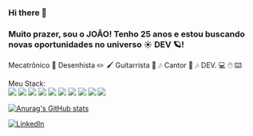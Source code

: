 ### Hi there 👋
### Muito prazer, sou o JOÃO! Tenho 25 anos e estou buscando novas oportunidades no universo :sunny: DEV :ringed_planet:! 

Mecatrônico :robot:
Desenhista :pencil2: :paintbrush:
Guitarrista :guitar: :notes:
Cantor :microphone: :notes:
DEV.  :computer: :computer_mouse: :keyboard:


Meu Stack: 
<br/>
<img src='https://img.shields.io/badge/JavaScript-323330?style=for-the-badge&logo=javascript&logoColor=F7DF1E'/>
<img src='https://img.shields.io/badge/HTML5-E34F26?style=for-the-badge&logo=html5&logoColor=white'/>
<img src='https://img.shields.io/badge/CSS3-1572B6?style=for-the-badge&logo=css3&logoColor=white'/>
<img src='https://img.shields.io/badge/React-20232A?style=for-the-badge&logo=react&logoColor=61DAFB'/>
<img src='https://img.shields.io/badge/Redux-593D88?style=for-the-badge&logo=redux&logoColor=white'/>
<img src='https://img.shields.io/badge/Node.js-339933?style=for-the-badge&logo=nodedotjs&logoColor=white'/>
<img src='https://img.shields.io/badge/MySQL-005C84?style=for-the-badge&logo=mysql&logoColor=white'/>
<img src='https://img.shields.io/badge/MongoDB-4EA94B?style=for-the-badge&logo=mongodb&logoColor=white'/>
<img src='https://img.shields.io/badge/Sequelize-52B0E7?style=for-the-badge&logo=Sequelize&logoColor=white'/>
<img src='https://img.shields.io/badge/Docker-2CA5E0?style=for-the-badge&logo=docker&logoColor=white'/>



[![Anurag's GitHub stats](https://github-readme-stats.vercel.app/api?username=diasvictorj&show_icons=true)](https://github.com/anuraghazra/github-readme-stats)

<a href="linkedin.com/in/thejoaodias"><img alt="LinkedIn" src="https://img.shields.io/badge/LinkedIn-0077B5?style=for-the-badge&logo=linkedin&logoColor=white" /></a>




